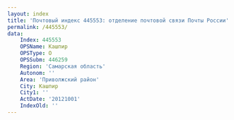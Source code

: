 ```yaml
---
layout: index
title: 'Почтовый индекс 445553: отделение почтовой связи Почты России'
permalink: /445553/
data:
    Index: 445553
    OPSName: Кашпир
    OPSType: О
    OPSSubm: 446259
    Region: 'Самарская область'
    Autonom: ''
    Area: 'Приволжский район'
    City: Кашпир
    City1: ''
    ActDate: '20121001'
    IndexOld: ''
---
```

